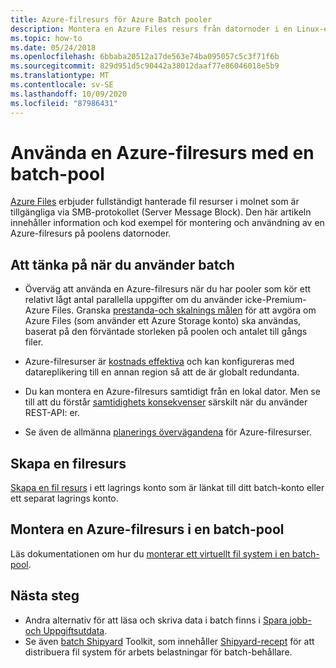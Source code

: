 ```yaml
---
title: Azure-filresurs för Azure Batch pooler
description: Montera en Azure Files resurs från datornoder i en Linux-eller Windows-pool i Azure Batch.
ms.topic: how-to
ms.date: 05/24/2018
ms.openlocfilehash: 6bbaba20512a17de563e74ba095057c5c3f71f6b
ms.sourcegitcommit: 829d951d5c90442a38012daaf77e86046018e5b9
ms.translationtype: MT
ms.contentlocale: sv-SE
ms.lasthandoff: 10/09/2020
ms.locfileid: "87986431"
---
```

# <a name="use-an-azure-file-share-with-a-batch-pool"></a>Använda en Azure-filresurs med en batch-pool

[Azure Files](../storage/files/storage-files-introduction.md) erbjuder fullständigt hanterade fil resurser i molnet som är tillgängliga via SMB-protokollet (Server Message Block). Den här artikeln innehåller information och kod exempel för montering och användning av en Azure-filresurs på poolens datornoder.

## <a name="considerations-for-use-with-batch"></a>Att tänka på när du använder batch

* Överväg att använda en Azure-filresurs när du har pooler som kör ett relativt lågt antal parallella uppgifter om du använder icke-Premium-Azure Files. Granska [prestanda-och skalnings målen](../storage/files/storage-files-scale-targets.md) för att avgöra om Azure Files (som använder ett Azure Storage konto) ska användas, baserat på den förväntade storleken på poolen och antalet till gångs filer. 

* Azure-filresurser är [kostnads effektiva](https://azure.microsoft.com/pricing/details/storage/files/) och kan konfigureras med datareplikering till en annan region så att de är globalt redundanta. 

* Du kan montera en Azure-filresurs samtidigt från en lokal dator. Men se till att du förstår [samtidighets konsekvenser](../storage/common/storage-concurrency.md) särskilt när du använder REST-API: er.

* Se även de allmänna [planerings övervägandena](../storage/files/storage-files-planning.md) för Azure-filresurser.


## <a name="create-a-file-share"></a>Skapa en filresurs

[Skapa en fil resurs](../storage/files/storage-how-to-create-file-share.md) i ett lagrings konto som är länkat till ditt batch-konto eller ett separat lagrings konto.

## <a name="mount-an-azure-file-share-on-a-batch-pool"></a>Montera en Azure-filresurs i en batch-pool

Läs dokumentationen om hur du [monterar ett virtuellt fil system i en batch-pool](virtual-file-mount.md).

## <a name="next-steps"></a>Nästa steg

* Andra alternativ för att läsa och skriva data i batch finns i [Spara jobb-och Uppgiftsutdata](batch-task-output.md).
* Se även [batch Shipyard](https://github.com/Azure/batch-shipyard) Toolkit, som innehåller [Shipyard-recept](https://github.com/Azure/batch-shipyard/tree/master/recipes) för att distribuera fil system för arbets belastningar för batch-behållare.
